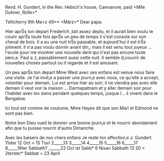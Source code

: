 Revd. H. Gundert, in the Rev. Hebich's house, Cannanore, paid <Mlle Duhner, Rolle>*

 Tellicherry 9th Ma<z 49>* <März>*
Dear papa.

Hier aprŠs ton depart Frederich ‚tait assez deplu, et il aurait bien voulu te courir aprŠs toute fois aprŠs un peu de temps il s'est console sur son cheval de bois. Il a eu une nuit trŠs passable, et aujourd'hui il est trŠs joliment. Il n'a pas voulu dormir avant din‚; mais il est venu tout joyeux … l'ecole pour me montrer une nouvelle dent qui n'est pas encore toute perc‚e. Paul a ‚t‚ passablement aussi cette nuit. Il semble d‚couvrir de nouvelles choses partout ou il regarde et il est amusant.

Un peu aprŠs ton depart Mme West avec ses enfans est venue nous faire une visite. Je l'ai invit‚e a passer une journ‚e avec nous, ce qu'elle a accept‚ volontier pour demain. Lui est arrive hier au soir; il ne viendra pas avec elle demain il veut voir la maison … Darmapatnam et y aller demain soir pour l'habiter avec les siens pendant quelques temps, jusque l… il vivent dans le Bengalow.

Ici tout est comme de coutume. Mme Hayes dit que son Mari et Edmond ne sont pas bien.

Notre bon Dieu vueil te donner une bonne journ‚e et te nourrir abondament afin que tu puisse nourrir d'autre Dimanche.

Avec les baisers de nos chers enfans Je reste ton affection‚e 
 J. Gundert
 11ster 12 Oct = 15 Tisri
 2_____13
 3_____14
 4_____15
 5_____16
 6_____17
 8_____19ter Sabbath?
 ______22 Oct ist Sabb*
 6 Nisan Sabbath
 13
 20 = 2terster* Sabbat = 23 April

